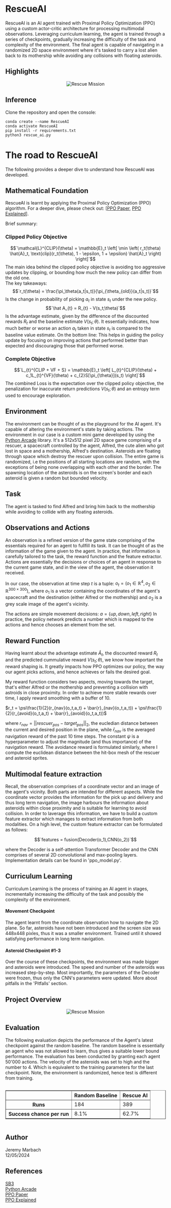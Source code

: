 # RescueAI
RescueAI is an AI agent trained with Proximal Policy Optimization (PPO) using a custom actor-critic architecture for processing multimodal observations. Leveraging curriculum learning, the agent is trained through a series of checkpoints, gradually increasing the difficulty of the task and complexity of the environment. The final agent is capable of navigating in a randomized 2D space environment where it's tasked to carry a lost alien back to its mothership while avoiding any collisions with floating asteroids.

## Highlights
<div style="text-align: center;"> <img src="supplements/RescueAI.gif" alt="Rescue Mission"> </div>

## Inference
Clone the repository and open the console:
```
conda create --name RescueAI
conda activate RescueAI
pip install -r requirements.txt
python3 rescue_ai.py
```

# The road to RescueAI
The following provides a deeper dive to understand how RescueAI was developed.

## Mathematical Foundation

RescueAI is learnt by applying the Proximal Policy Optimization (PPO) algorithm. For a deeper dive, please check out: [[PPO Paper](https://arxiv.org/pdf/1707.06347),
[PPO Explained](https://www.youtube.com/watch?v=5P7I-xPq8u8)].

Brief summary:
### Clipped Policy Objective


$$`\mathcal{L}^{CLIP}(\theta) = \mathbb{E}_t \left[ \min \left( r_t(\theta) \hat{A}_t, \text{clip}(r_t(\theta), 1 - \epsilon, 1 + \epsilon) \hat{A}_t \right) \right]`$$
The main idea behind the clipped policy objective is avoiding too aggressive updates by clipping, or bounding how much the new policy can differ from the old one.\
The key takeaways:
$$`r_t(\theta) = \frac{\pi_\theta(a_t|s_t)}{\pi_{\theta_{old}}(a_t|s_t)}`$$
Is the change in probability of picking $a_t$ in state $s_t$ under the new policy.
$$`\hat A_{t} = R_{t} - V(s_t;\theta)`$$
Is the advantage estimate, given by the difference of the discounted rewards $R_{t}$ and the baseline estimate $V(s_t;\theta)$. It essentially indicates, how much better or worse an action $a_t$ taken in state $s_t$ is compared to the baseline value estimate.
On the bottom line: This helps in guiding the policy update by focusing on improving actions that performed better than expected and discouraging those that performed worse.
### Complete Objective
$$`L_{t}^{CLIP + VF + S} =  \mathbb{E}_t \left[ L_{t}^{CLIP}(\theta) + c_1L_{t}^{VF}(\theta) + c_{2}S[\pi_{\theta}](s_t) \right]`$$
The combined Loss is the expectation over the clipped policy objective, the penalization for inaccurate return predictions $V(s_t;\theta)$ and an entropy term used to encourage exploration.

## Environment
The environment can be thought of as the playground for the AI agent. It's capable of altering the environment's state by taking actions. The environment in our case is a custom mini game developed by using the [Python Arcade](https://api.arcade.academy/en/latest/) library. It's a 512x512 pixel 2D space game comprising of a rescuer, a spacecraft controlled by the agent, Alfred, the cute alien who got lost in space and a mothership, Alfred's destination. Asteroids are floating through space which destroy the rescuer upon collision. The entire game is randomized, i.e the positions of all starting locations are random, with the exceptions of being none overlapping with each other and the border. The spawning location of the asteroids is on the screen's border and each asteroid is given a random but bounded velocity.

## Task
The agent is tasked to find Alfred and bring him back to the mothership while avoiding to collide with any floating asteroids.

## Observations and Actions
An observation is a refined version of the game state comprising of the essentials required for an agent to fullfill its task. It can be thought of as the information of the game given to the agent. In practice, that information is carefully tailored to the task, the reward function and the feature extractor. \
Actions are essentially the decisions or choices of an agent in response to the current game state, and in the view of the agent, the observation it received.

In our case, the observation at time step $t$ is a tuple: $`o_t = (o_1 \in \mathbb{R}^{4},o_2 \in \mathbb{R}^{300 \times 300})`$, where $o_1$ is a vector containing the coordinates of the agent's spacecraft and the destination (either Alfred or the mothership) and $o_2$ is a grey scale image of the agent's vicinity. 

The actions are simple movement decisions: $`a = \{up, down, left, right\}`$ In practice, the policy network predicts a number which is mapped to the actions and hence chooses an element from the set.

## Reward Function
Having learnt about the advantage estimate $`\hat A_{t}`$, the discounted reward $`R_{t}`$ and the predicted cummulative reward $`V(s_t;\theta)`$, we know how important the reward shaping is. It greatly impacts how PPO optimizes our policy, the way our agent picks actions, and hence achieves or fails the desired goal.

My reward function considers two aspects, moving towards the target, that's either Alfred or the mothership and preventing a collision with astroids in close proximity. In order to achieve more stable rewards over time, I apply reward smoothing with a buffer of 10.


$`r_t = \psi\frac{1}{2}(r_{nav}(o_t,a_t) + \bar{r}_{nav}(o_t,a_t)) + \psi\frac{1}{2}(r_{avoid}(o_t,a_t) + \bar{r}_{avoid}(o_t,a_t))`$


where $r_{nav} = ||rescuer_{pos} - target_{pos}||_{2}$, the eucledian distance between the current and desired position in the plane, while $\bar{r}_{nav}$ is the averaged navigation reward of the past 10 time steps. The constant $\psi$ is a hyperparameter to adjust the magnitude (and thus importance) of the navigation reward. The avoidance reward is formulated similarly, where I compute the euclidean distance between the hit-box mesh of the rescuer and asteroid sprites. 

## Multimodal feature extraction
Recall, the observation comprises of a coordinate vector and an image of the agent's vicinity. Both parts are intended for different aspects. While the coordinate vector provides the information for the pick up and delivery and thus long term navigation, the image harbours the information about asteroids within close proximity and is suitable for learning to avoid collision. In order to laverage this information, we have to build a custom feature extractor which manages to extract information from both modalities.
On a high level, the custom feature extractor can be formulated as follows:

$$`features = fusion(Decoder(o_1),CNN(o_2))`$$

where the Decoder is a self-attention Transformer Decoder and the CNN comprises of several 2D convolutional and max-pooling layers. Implementation details can be found in 'ppo_model.py'.

## Curriculum Learning
Curriculum Learning is the process of training an AI agent in stages, incrementally increasing the difficulty of the task and possibly the complexity of the environment.

#### Movement Checkpoint
The agent learnt from the coordinate observation how to navigate the 2D plane. So far, asteroids have not been introduced and the screen size was 448x448 pixles, thus it was a smaller environment. Trained until it showed satisfying performance in long term navigation.

#### Asteroid Checkpoint #1-3
Over the course of these checkpoints, the environment was made bigger and asteroids were introduced. The speed and number of the asteroids was increased step-by-step. Most importantly, the parameters of the Decoder were frozen, thus only the CNN's parameters were updated. More about pitfalls in the 'Pitfalls' section.

## Project Overview
<div style="text-align: center;"> <img src="supplements/cycle.png" alt="Rescue Mission"> </div>

## Evaluation
The following evaluation depicts the performance of the Agent's latest checkpoint against the random baseline. The random baseline is essentially an agent who was not allowed to learn, thus gives a suitable lower bound performance. The evaluation has been conducted by granting each agent 50'000 actions. The velocity of the asteroids was set to high and the number to 4. Which is equivalent to the training parameters for the last checkpoint. Note, the environment is randomized, hence test is different from training.

<div style="display: flex; justify-content: center;">
  <table border="1">
    <thead>
      <tr>
        <th></th>
        <th>Random Baseline</th>
        <th>Rescue AI</th>
      </tr>
    </thead>
    <tbody>
      <tr>
        <th>Runs</th>
        <td>184</td>
        <td>389</td>
      </tr>
      <tr>
        <th>Success chance per run</th>
        <td>8.1%</td>
        <td>62.7%</td>
      </tr>
    </tbody>
  </table>
</div>

## Author
Jeremy Marbach\
12/05/2024

## References
[SB3](https://stable-baselines3.readthedocs.io/en/master/)\
[Python Arcade](https://api.arcade.academy/en/latest/)\
[PPO Paper](https://arxiv.org/pdf/1707.06347)\
[PPO Explained](https://www.youtube.com/watch?v=5P7I-xPq8u8)



